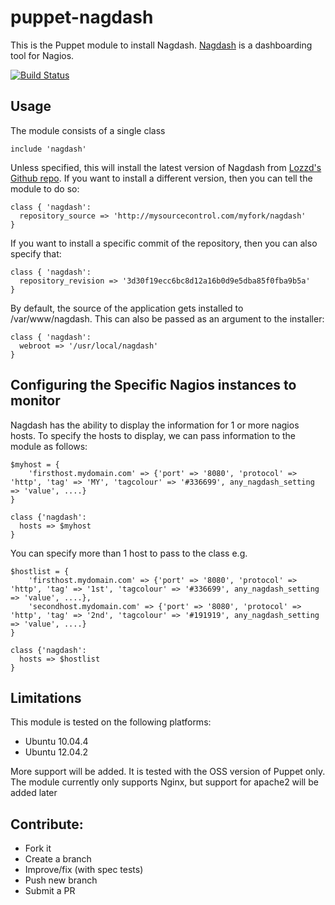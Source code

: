 puppet-nagdash
==============

This is the Puppet module to install Nagdash. [Nagdash](https://github.com/lozzd/Nagdash) is a dashboarding tool for Nagios.

[![Build Status](https://travis-ci.org/opentable/puppet-nagdash.png?branch=master)](https://travis-ci.org/opentable/puppet-nagdash)

Usage
--
The module consists of a single class

```puppet
include 'nagdash'
```

Unless specified, this will install the latest version of Nagdash from [Lozzd's Github repo](https://github.com/lozzd/Nagdash). If you want to install a different version, then you can tell the module to do so:

```puppet
class { 'nagdash':
  repository_source => 'http://mysourcecontrol.com/myfork/nagdash'
}
```
If you want to install a specific commit of the repository, then you can also specify that:

```puppet
class { 'nagdash':
  repository_revision => '3d30f19ecc6bc8d12a16b0d9e5dba85f0fba9b5a'
}
```

By default, the source of the application gets installed to /var/www/nagdash. This can also be passed as an argument to the installer:

```puppet
class { 'nagdash':
  webroot => '/usr/local/nagdash'
}
```

Configuring the Specific Nagios instances to monitor
--

Nagdash has the ability to display the information for 1 or more nagios hosts. To specify the hosts to display, we can pass information to the module as follows:

```puppet
$myhost = {
    'firsthost.mydomain.com' => {'port' => '8080', 'protocol' => 'http', 'tag' => 'MY', 'tagcolour' => '#336699', any_nagdash_setting => 'value', ....}
}

class {'nagdash':
  hosts => $myhost
}

```


You can specify more than 1 host to pass to the class e.g.


```puppet
$hostlist = {
    'firsthost.mydomain.com' => {'port' => '8080', 'protocol' => 'http', 'tag' => '1st', 'tagcolour' => '#336699', any_nagdash_setting => 'value', ....},
    'secondhost.mydomain.com' => {'port' => '8080', 'protocol' => 'http', 'tag' => '2nd', 'tagcolour' => '#191919', any_nagdash_setting => 'value', ....}
}

class {'nagdash':
  hosts => $hostlist
}

```

Limitations
--

This module is tested on the following platforms:

* Ubuntu 10.04.4
* Ubuntu 12.04.2

More support will be added. It is tested with the OSS version of Puppet only. The module currently only supports Nginx, but support for apache2 will be added later

Contribute:
--

* Fork it
* Create a branch
* Improve/fix (with spec tests)
* Push new branch
* Submit a PR
